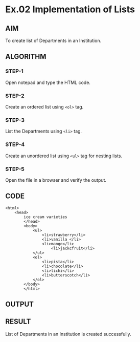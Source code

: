 # Ex.02 Implementation of Lists
## AIM
  To create list of Departments in an Institution.

## ALGORITHM
### STEP-1
  Open notepad and type the HTML code.

### STEP-2
  Create an ordered list using ```<ol>``` tag.

### STEP-3
  List the Departments using ```<li>``` tag.

### STEP-4
  Create an unordered list using ```<ul>``` tag for nesting lists.

### STEP-5
  Open the file in a browser and verify the output.
  
## CODE
```
<html>
    <head>
        ice cream varieties 
        </head>
        <body>
            <ul>
                <li>strawberry</li>
                <li>vanilla </li>
                <li>mango</li>
                    <li>jackcfruit</li>    
            </ul>
            <ol>
                <li>pista</li>
                <li>chocolate</li>
                <li>lichi</li>
                <li>butterscotch</li>
            </ol>
        </body>
        </html>

```
## OUTPUT


## RESULT
  List of Departments in an Institution is created successfully.
